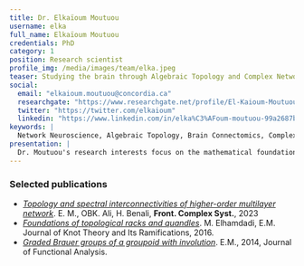 ```yaml
---
title: Dr. Elkaïoum Moutuou
username: elka
full_name: Elkaïoum Moutuou
credentials: PhD
category: 1
position: Research scientist
profile_img: /media/images/team/elka.jpeg
teaser: Studying the brain through Algebraic Topology and Complex Networks.
social:
  email: "elkaioum.moutuou@concordia.ca"
  researchgate: "https://www.researchgate.net/profile/El-Kaioum-Moutuou"
  twitter: "https://twitter.com/elkaioum"
  linkedin: "https://www.linkedin.com/in/elka%C3%AFoum-moutuou-99a2687b/"
keywords: |
  Network Neuroscience, Algebraic Topology, Brain Connectomics, Complex Networks, Multilayer Networks, Persistent Homology, Spectral Theory, Information Theory
presentation: |
  Dr. Moutuou's research interests focus on the mathematical foundations of Network Neuroscience. He has used concepts from Algebraic Topology, Spectral Theory, and Complex Systems to develop a novel mathematical framework and computational tools for analysing the topology and dynamics of the anatomo-functional networks of the human brain activities. 
---
```



### Selected publications

- [_Topology and spectral interconnectivities of higher-order multilayer network_](https://www.frontiersin.org/articles/10.3389/fcpxs.2023.1281714/full). E. M., OBK. Ali, H. Benali, **Front. Complex Syst.**, 2023
- [_Foundations of topological racks and quandles_](https://doi.org/10.1142/S0218216516400022). M. Elhamdadi, E.M. Journal of Knot Theory and Its Ramifications, 2016.
- [_Graded Brauer groups of a groupoid with involution_](https://doi.org/10.1016/j.jfa.2013.12.019). E.M., 2014, Journal of Functional Analysis. 

 


